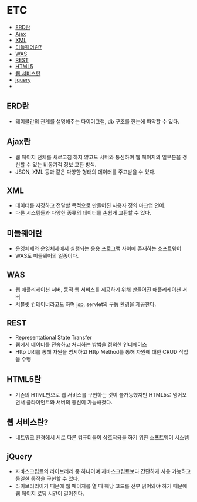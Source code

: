 # ETC


* [ERD란]("#etc-1")
* [Ajax]("#etc-2")
* [XML]("#etc-3")
* [미들웨어란?]("#etc-4)
* [WAS]("#etc-5")
* [REST]("etc-6")
* [HTML5]("etc-7")
* [웹 서비스란]("etc-8")
* [jquery]("etc-9")
* 





## ERD란 <a id="etc-1" />
- 테이블간의 관계를 설명해주는 다이어그램, db 구조를 한눈에 파악할 수 있다.

## Ajax란 <a id="etc-2" />
- 웹 페이지 전체를 새로고침 하지 않고도 서버와 통신하여 웹 페이지의 일부분을 갱신할 수 있는 비동기적 정보 교환 방식.
- JSON, XML 등과 같은 다양한 형태의 데이터를 주고받을 수 있다.

## XML <a id="etc-3" />
- 데이터를 저장하고 전달할 목적으로 만들어진 사용자 정의 마크업 언어.
- 다른 시스템들과 다양한 종류의 데이터를 손쉽게 교환할 수 있다.

## 미들웨어란 <a id="etc-4" />
- 운영체제와 운영체제에서 실행되는 응용 프로그램 사이에 존재하는 소프트웨어
- WAS도 미들웨어의 일종이다.

## WAS <a id="etc-5" />
- 웹 애플리케이션 서버, 동적 웹 서비스를 제공하기 위해 만들어진 애플리케이션 서버
- 서블릿 컨테이너라고도 하며 jsp, servlet의 구동 환경을 제공한다.

## REST <a id="etc-6" />
- Representational State Transfer
- 웹에서 데이터를 전송하고 처리하는 방법을 정의한 인터페이스
- Http URI를 통해 자원을 명시하고 Http Method를 통해 자원에 대한 CRUD 작업을 수행

## HTML5란 <a id="etc-7" />
- 기존의 HTML만으로 웹 서비스를 구현하는 것이 불가능했지만 HTML5로 넘어오면서 클라이언트와 서버의 통신이 가능해졌다.

## 웹 서비스란? <a id="etc-8" />
- 네트워크 환경에서 서로 다른 컴퓨터들이 상호작용을 하기 위한 소프트웨어 시스템

## jQuery <a id="etc-9" />
- 자바스크립트의 라이브러리 중 하나이며 자바스크립트보다 간단하게 사용 가능하고 동일한 동작을 구현할 수 있다.
- 라이브러리이기 때문에 웹 페이지를 열 때 해당 코드를 전부 읽어와야 하기 때문에 웹 페이지 로딩 시간이 길어진다.
